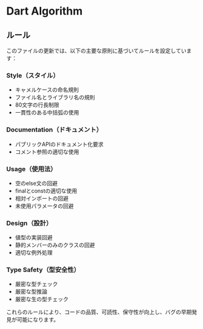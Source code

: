 # Dart Algorithm

## ルール

このファイルの更新では、以下の主要な原則に基づいてルールを設定しています：

### Style（スタイル）

* キャメルケースの命名規則
* ファイル名とライブラリ名の規則
* 80文字の行長制限
* 一貫性のある中括弧の使用

### Documentation（ドキュメント）

* パブリックAPIのドキュメント化要求
* コメント参照の適切な使用

### Usage（使用法）

* 空のelse文の回避
* finalとconstの適切な使用
* 相対インポートの回避
* 未使用パラメータの回避

### Design（設計）

* 値型の実装回避
* 静的メンバーのみのクラスの回避
* 適切な例外処理

### Type Safety（型安全性）

* 厳密な型チェック
* 厳密な型推論
* 厳密な生の型チェック

これらのルールにより、コードの品質、可読性、保守性が向上し、バグの早期発見が可能になります。


